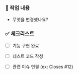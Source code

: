 ### 📌 작업 내용
- 무엇을 변경했나요?

### ✅ 체크리스트
- [ ] 기능 구현 완료
- [ ] 테스트 코드 작성
- [ ] 관련 이슈 연결 (ex: Closes #12)

